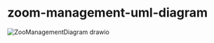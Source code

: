 # zoom-management-uml-diagram
![ZooManagementDiagram drawio](https://user-images.githubusercontent.com/98261311/187471666-150d0b17-37a0-4920-9897-4491d917d01e.png)
